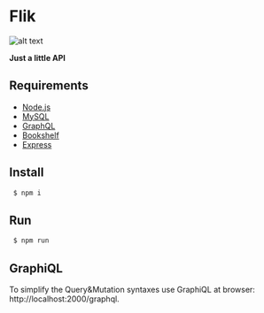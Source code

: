 # Flik

![alt text](https://vignette4.wikia.nocookie.net/pixar/images/8/85/Flik.jpg/revision/latest?cb=20101112065017)

**Just a little API**

## Requirements

* [Node.js](http://nodejs.org)
* [MySQL](http://mysql.com)
* [GraphQL](http://graphql.org/learn/)
* [Bookshelf](http://bookshelfjs.org/)
* [Express](http://expressjs.com/pt-br/)

## Install
```bash
 $ npm i
```

## Run
```bash
 $ npm run
```

## GraphiQL
To simplify the Query&Mutation syntaxes use GraphiQL at browser: http://localhost:2000/graphql.
